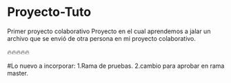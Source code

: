 # Proyecto-Tuto
Primer proyecto colaborativo
Proyecto en el cual aprendemos a jalar un archivo que se envió de otra persona en mi proyecto colaborativo.

🔥🔥🔥🔥🔥

#Lo nuevo a incorporar:
1.Rama de pruebas.
2.cambio para aprobar en rama master.